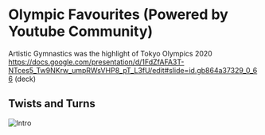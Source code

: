 # Olympic Favourites (Powered by Youtube Community)
Artistic Gymnastics was the highlight of Tokyo Olympics 2020
https://docs.google.com/presentation/d/1FdZfAFA3T-NTces5_Tw9NKrw_umpRWsVHP8_pT_L3fU/edit#slide=id.gb864a37329_0_66 (deck)

## Twists and Turns

![Intro](https://github.com/jiamin-leong/olympicfavourites/main/blob/olympics_favourites_analysis/olympicsfavourites_0.png)
